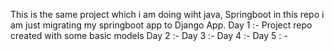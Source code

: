This is the same project which i am doing wiht java, Springboot in this repo i am just migrating my springboot app to Django App.
Day 1 :- Project repo created with some basic models
Day 2 :- 
Day 3 :-
Day 4 :-
Day 5 : -
